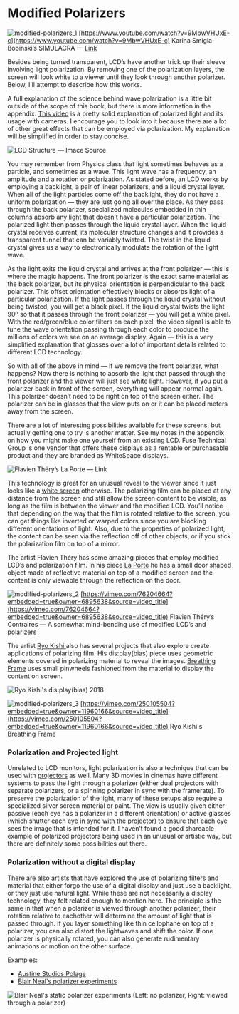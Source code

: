 # Modified Polarizers

![modified-polarizers_1](../../video_embed_images/modified-polarizers_1.jpg) [https://www.youtube.com/watch?v=9MbwVHUxE-c](https://www.youtube.com/watch?v=9MbwVHUxE-c)
Karina Smigla-Bobinski’s SIMULACRA — [Link](http://www.smigla-bobinski.com/english/works/SIMULACRA/index.html)


Besides being turned transparent, LCD’s have another trick up their sleeve involving light polarization. By removing one of the polarization layers, the screen will look white to a viewer until they look through another polarizer. Below, I’ll attempt to describe how this works.

A full explanation of the science behind wave polarization is a little bit outside of the scope of this book, but there is more information in the appendix. [This video](https://www.youtube.com/watch?v=PJHCADY-Bio) is a pretty solid explanation of polarized light and its usage with cameras. I encourage you to look into it because there are a lot of other great effects that can be employed via polarization. My explanation will be simplified in order to stay concise.

![LCD Structure — Imace Source](https://miro.medium.com/max/860/1\*lbhElnNSLam-cQyeirY4KA.jpeg)

You may remember from Physics class that light sometimes behaves as a particle, and sometimes as a wave. This light wave has a frequency, an amplitude and a rotation or polarization. As stated before, an LCD works by employing a backlight, a pair of linear polarizers, and a liquid crystal layer. When all of the light particles come off the backlight, they do not have a uniform polarization — they are just going all over the place. As they pass through the back polarizer, specialized molecules embedded in thin columns absorb any light that doesn’t have a particular polarization. The polarized light then passes through the liquid crystal layer. When the liquid crystal receives current, its molecular structure changes and it provides a transparent tunnel that can be variably twisted. The twist in the liquid crystal gives us a way to electronically modulate the rotation of the light wave.

As the light exits the liquid crystal and arrives at the front polarizer — this is where the magic happens. The front polarizer is the exact same material as the back polarizer, but its physical orientation is perpendicular to the back polarizer. This offset orientation effectively blocks or absorbs light of a particular polarization. If the light passes through the liquid crystal without being twisted, you will get a black pixel. If the liquid crystal twists the light 90º so that it passes through the front polarizer — you will get a white pixel. With the red/green/blue color filters on each pixel, the video signal is able to tune the wave orientation passing through each color to produce the millions of colors we see on an average display. Again — this is a very simplified explanation that glosses over a lot of important details related to different LCD technology.

So with all of the above in mind — if we remove the front polarizer, what happens? Now there is nothing to absorb the light that passed through the front polarizer and the viewer will just see white light. However, if you put a polarizer back in front of the screen, everything will appear normal again. This polarizer doesn’t need to be right on top of the screen either. The polarizer can be in glasses that the view puts on or it can be placed meters away from the screen.

There are a lot of interesting possibilities available for these screens, but actually getting one to try is another matter. See my notes in the appendix on how you might make one yourself from an existing LCD. Fuse Technical Group is one vendor that offers these displays as a rentable or purchasable product and they are branded as WhiteSpace displays.



![Flavien Théry’s La Porte — Link](https://miro.medium.com/max/1400/1\*6IT25jlD12mJJrnBFwj6IA.jpeg)

This technology is great for an unusual reveal to the viewer since it just looks like a [white screen](https://vimeo.com/139917733) otherwise. The polarizing film can be placed at any distance from the screen and still allow the screen content to be visible, as long as the film is between the viewer and the modified LCD. You’ll notice that depending on the way that the film is rotated relative to the screen, you can get things like inverted or warped colors since you are blocking different orientations of light. Also, due to the properties of polarized light, the content can be seen via the reflection off of other objects, or if you stick the polarization film on top of a mirror.&#x20;

The artist Flavien Théry has some amazing pieces that employ modified LCD’s and polarization film. In his piece [La Porte](http://flavienthery.free.fr/indexhibit/index.php?/projects/-emla-porteem/) he has a small door shaped object made of reflective material on top of a modified screen and the content is only viewable through the reflection on the door.

![modified-polarizers_2](../../video_embed_images/modified-polarizers_2.jpg) [https://vimeo.com/76204664?embedded=true&owner=6895638&source=video_title](https://vimeo.com/76204664?embedded=true&owner=6895638&source=video_title)
Flavien Théry’s Contraires — A somewhat mind-bending use of modified LCD’s and polarizers


The artist [Ryo Kishi ](http://www.ryokishi.org/works/display\_2018/display\_2018.html)also has several projects that also explore create applications of polarizing film. His dis:play(bias) piece uses geometric elements covered in polarizing material to reveal the images. [Breathing Frame](http://www.ryokishi.org/works/breathingframe/breathingframe.html) uses small pinwheels fashioned from the material to display the content on screen.

![Ryo Kishi's dis:play(bias) 2018](../.gitbook/assets/img011.jpg)

![modified-polarizers_3](../../video_embed_images/modified-polarizers_3.jpg) [https://vimeo.com/250105504?embedded=true&owner=11960166&source=video_title](https://vimeo.com/250105504?embedded=true&owner=11960166&source=video_title)
Ryo Kishi's Breathing Frame


### Polarization and Projected light

Unrelated to LCD monitors, light polarization is also a technique that can be used with [projectors](http://www.projectorcentral.com/3d\_projectors\_technology.htm?page=Polarizers) as well. Many 3D movies in cinemas have different systems to pass the light through a polarizer (either dual projectors with separate polarizers, or a spinning polarizer in sync with the framerate). To preserve the polarization of the light, many of these setups also require a specialized silver screen material or paint. The view is usually given either passive (each eye has a polarizer in a different orientation) or active glasses (which shutter each eye in sync with the projector) to ensure that each eye sees the image that is intended for it. I haven’t found a good shareable example of polarized projectors being used in an unusual or artistic way, but there are definitely some possibilities out there.

### Polarization without a digital display

There are also artists that have explored the use of polarizing filters and material that either forgo the use of a digital display and just use a backlight, or they just use natural light. While these are not necessarily a display technology, they felt related enough to mention here. The principle is the same in that when a polarizer is viewed through another polarizer, their rotation relative to eachother will determine the amount of light that is passed through. If you layer something like thin cellophane on top of a polarizer, you can also distort the lightwaves and shift the color. If one polarizer is physically rotated, you can also generate rudimentary animations or motion on the other surface.

Examples:

* [Austine Studios Polage](https://www.austine.com/medium)
* [Blair Neal's polarizer experiments](https://ablairneal.com/project/polarizer-artwork)

![Blair Neal's static polarizer experiments (Left: no polarizer, Right: viewed through a polarizer)](../../.gitbook/assets/Untitled-1.png)
